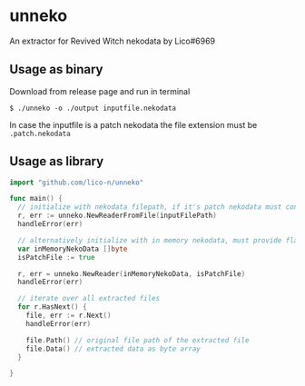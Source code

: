 # unneko

An extractor for Revived Witch nekodata by Lico#6969


## Usage as binary 

Download from release page and run in terminal 

```
$ ./unneko -o ./output inputfile.nekodata
```

In case the inputfile is a patch nekodata the file extension must be `.patch.nekodata` 


## Usage as library

```go
import "github.com/lico-n/unneko"

func main() {
  // initialize with nekodata filepath, if it's patch nekodata must contain `.patch.nekodata` file extension
  r, err := unneko.NewReaderFromFile(inputFilePath)
  handleError(err)

  // alternatively initialize with in memory nekodata, must provide flag whether this is a patch file
  var inMemoryNekoData []byte
  isPatchFile := true 

  r, err = unneko.NewReader(inMemoryNekoData, isPatchFile)
  handleError(err)

  // iterate over all extracted files
  for r.HasNext() {
    file, err := r.Next()
    handleError(err)

    file.Path() // original file path of the extracted file 
    file.Data() // extracted data as byte array 
  }

}
```


